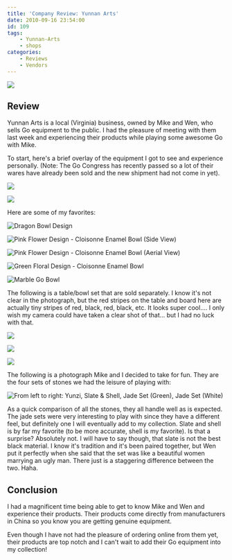 ```yaml
---
title: 'Company Review: Yunnan Arts'
date: 2010-09-16 23:54:00
id: 109
tags:
	- Yunnan-Arts
	- shops
categories:
	- Reviews
	- Vendors
---
```



![](/images/2010/09/yunnan01.jpg)

## Review

Yunnan Arts is a local (Virginia) business, owned by Mike and Wen, who sells Go equipment to the public. I had the pleasure of meeting with them last week and experiencing their products while playing some awesome Go with Mike.

To start, here's a brief overlay of the equipment I got to see and experience personally. (Note: The Go Congress has recently passed so a lot of their wares have already been sold and the new shipment had not come in yet).

![](/images/2010/09/yunnan02.jpg)

![](/images/2010/09/yunnan03.jpg)

Here are some of my favorites:

![Dragon Bowl Design](/images/2010/09/yunnan04.jpg)

![Pink Flower Design - Cloisonne Enamel Bowl (Side View)](/images/2010/09/yunnan05.jpg)

![Pink Flower Design - Cloisonne Enamel Bowl (Aerial View)](/images/2010/09/yunnan06.jpg)

![Green Floral Design - Cloisonne Enamel Bowl](/images/2010/09/yunnan07.jpg)

![Marble Go Bowl](/images/2010/09/yunnan08.jpg)

The following is a table/bowl set that are sold separately. I know it's not clear in the photograph, but the red stripes on the table and board here are actually tiny stripes of red, black, red, black, etc. It looks super cool.... I only wish my camera could have taken a clear shot of that... but I had no luck with that.

![](/images/2010/09/yunnan09.jpg)

![](/images/2010/09/yunnan10.jpg)

![](/images/2010/09/yunnan11.jpg)

The following is a photograph Mike and I decided to take for fun. They are the four sets of stones we had the leisure of playing with:

![From left to right: Yunzi, Slate & Shell, Jade Set (Green), Jade Set (White)](/images/2010/09/yunnan12.jpg)

As a quick comparison of all the stones, they all handle well as is expected. The jade sets were very interesting to play with since they have a different feel, but definitely one I will eventually add to my collection. Slate and shell is by far my favorite (to be more accurate, shell is my favorite). Is that a surprise? Absolutely not. I will have to say though, that slate is not the best black material. I know it's tradition and it's been paired together, but Wen put it perfectly when she said that the set was like a beautiful women marrying an ugly man. There just is a staggering difference between the two. Haha.

## Conclusion

I had a magnificent time being able to get to know Mike and Wen and experience their products. Their products come directly from manufacturers in China so you know you are getting genuine equipment.

Even though I have not had the pleasure of ordering online from them yet, their products are top notch and I can't wait to add their Go equipment into my collection!
